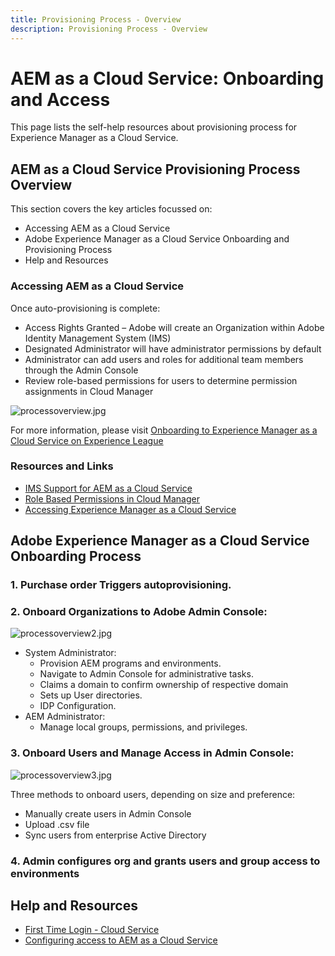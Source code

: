 ```yaml
---
title: Provisioning Process - Overview
description: Provisioning Process - Overview
---
```


# AEM as a Cloud Service: Onboarding and Access

This page lists the self-help resources about provisioning process for Experience Manager as a Cloud Service.

## AEM as a Cloud Service Provisioning Process Overview

This section covers the key articles focussed on:

* Accessing AEM as a Cloud Service
* Adobe Experience Manager as a Cloud Service Onboarding and Provisioning Process
* Help and Resources


### Accessing AEM as a Cloud Service

Once auto-provisioning is complete:

* Access Rights Granted – Adobe will create an Organization within Adobe Identity Management System (IMS)
* Designated Administrator will have administrator permissions by default
* Administrator can add users and roles for additional team members through the Admin Console
* Review role-based permissions for users to determine permission assignments in Cloud Manager

![processoverview.jpg](./assets/processOverview.jpg)
 

For more information, please visit [Onboarding to Experience Manager as a Cloud Service on Experience League](https://experienceleague.adobe.com/docs/experience-manager-cloud-service/onboarding/home.html?lang=en)

### Resources and Links

* [IMS Support for AEM as a Cloud Service](https://experienceleague.adobe.com/docs/experience-manager-cloud-service/security/ims-support.html?lang=en)   
* [Role Based Permissions in Cloud Manager](https://experienceleague.adobe.com/docs/experience-manager-cloud-service/onboarding/what-is-required/role-based-permissions.html?lang=en#what-is-required)  
* [Accessing Experience Manager as a Cloud Service](https://experienceleague.adobe.com/docs/experience-manager-cloud-service/onboarding/getting-access/navigation.html?lang=en#getting-access)  


## Adobe Experience Manager as a Cloud Service Onboarding Process

### 1. Purchase order Triggers autoprovisioning. 

### 2. Onboard Organizations to Adobe Admin Console:

![processoverview2.jpg](./assets/processOverview2.jpg) 

* System Administrator:  
    * Provision AEM programs and environments.
    * Navigate to Admin Console for administrative tasks.  
    * Claims a domain to confirm ownership of respective domain  
    * Sets up User directories.  
    * IDP Configuration.
* AEM Administrator:  
    * Manage local groups, permissions, and privileges.

### 3. Onboard Users and Manage Access in Admin Console:
 
![processoverview3.jpg](./assets/processOverview3.jpg) 

Three methods to onboard users, depending on size and preference:
* Manually create users in Admin Console
* Upload .csv file
* Sync users from enterprise Active
Directory

### 4. Admin configures org and grants users and group access to environments  
 
## Help and Resources  

* [First Time Login - Cloud Service](/help/journey-onboarding/sysadmin/learning-path-aem-users.md)  
* [Configuring access to AEM as a Cloud Service](https://experienceleague.adobe.com/docs/experience-manager-learn/cloud-service/accessing/overview.html?lang=en#accessing)
